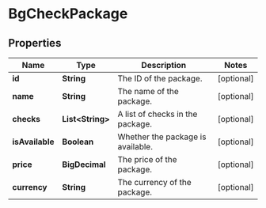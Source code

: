 

# BgCheckPackage


## Properties

| Name | Type | Description | Notes |
|------------ | ------------- | ------------- | -------------|
|**id** | **String** | The ID of the package. |  [optional] |
|**name** | **String** | The name of the package. |  [optional] |
|**checks** | **List&lt;String&gt;** | A list of checks in the package. |  [optional] |
|**isAvailable** | **Boolean** | Whether the package is available. |  [optional] |
|**price** | **BigDecimal** | The price of the package. |  [optional] |
|**currency** | **String** | The currency of the package. |  [optional] |



